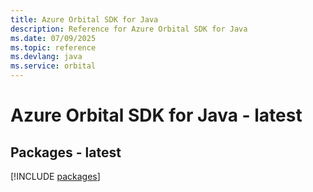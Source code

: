```yaml
---
title: Azure Orbital SDK for Java
description: Reference for Azure Orbital SDK for Java
ms.date: 07/09/2025
ms.topic: reference
ms.devlang: java
ms.service: orbital
---
```

# Azure Orbital SDK for Java - latest
## Packages - latest
[!INCLUDE [packages](orbital-index.md)]